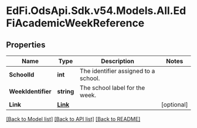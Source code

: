 # EdFi.OdsApi.Sdk.v54.Models.All.EdFiAcademicWeekReference

## Properties

Name | Type | Description | Notes
------------ | ------------- | ------------- | -------------
**SchoolId** | **int** | The identifier assigned to a school. | 
**WeekIdentifier** | **string** | The school label for the week. | 
**Link** | [**Link**](Link.md) |  | [optional] 

[[Back to Model list]](../README.md#documentation-for-models) [[Back to API list]](../README.md#documentation-for-api-endpoints) [[Back to README]](../README.md)

